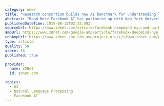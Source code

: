```yaml
---
category: news
title: "Research consortium builds new AI benchmark for understanding language"
abstract: "Read More Facebook AI has partnered up with New York University (NYU), Google's DeepMind, and the University of Washington (UW) to launch a benchmarking platform that measures the natural language processing (NLP) capabilities of AI -- the ability for AI ..."
publishedDateTime: 2019-08-15T02:15:00Z
sourceUrl: https://www.zdnet.com/article/facebook-deepmind-nyu-and-uw-build-new-benchmarking-platform-for-ai-language-understanding/
ampUrl: https://www.zdnet.com/google-amp/article/facebook-deepmind-nyu-and-uw-build-new-benchmarking-platform-for-ai-language-understanding/
cdnAmpUrl: https://www-zdnet-com.cdn.ampproject.org/c/s/www.zdnet.com/google-amp/article/facebook-deepmind-nyu-and-uw-build-new-benchmarking-platform-for-ai-language-understanding/
type: article
quality: 58
score: 58
published: true

provider:
  name: ZDNet
  id: zdnet.com

topics:
  - AI
  - Natural Language Processing
  - Facebook AI
---
```


